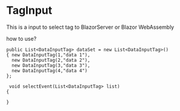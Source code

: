 # TagInput
This is a input to select tag  to BlazorServer or Blazor WebAssembly 

how to use?
    <TagInput Dataset="dataSet"   SelectEvent="selectEvent"></TagInput>
    
    public List<DataInputTag> dataSet = new List<DataInputTag>()
    { new DataInputTag(1,"data 1"),
      new DataInputTag(2,"data 2"),
      new DataInputTag(3,"data 3"),
      new DataInputTag(4,"data 4")
    };
    
     void selectEvent(List<DataInputTag> list)
    {

    }
